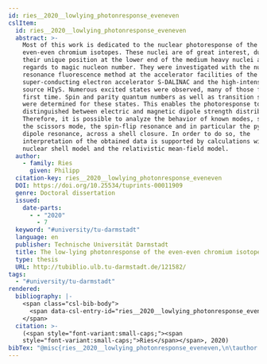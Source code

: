 ```yaml
---
id: ries__2020__lowlying_photonresponse_eveneven
cslItem:
  id: ries__2020__lowlying_photonresponse_eveneven
  abstract: >-
    Most of this work is dedicated to the nuclear photoresponse of the stable
    even-even chromium isotopes. These nuclei are of great interest, due to
    their unique position at the lower end of the medium heavy nuclei and with
    regards to magic nucleon number. They were investigated with the nuclear
    resonance fluorescence method at the accelerator facilities of the Darmstadt
    super-conducting electron accelerator S-DALINAC and the high-intensity γ-ray
    source HIγS. Numerous excited states were observed, many of those for the
    first time. Spin and parity quantum numbers as well as transition strengths
    were determined for these states. This enables the photoresponse to be
    distinguished between electric and magnetic dipole strength distribution.
    Therefore, it is possible to analyze the behavior of known modes, such as
    the scissors mode, the spin-flip resonance and in particular the pygmy
    dipole resonance, across a shell closure. In order to do so, the
    interpretation of the obtained data is supported by calculations within the
    nuclear shell model and the relativistic mean-field model.
  author:
    - family: Ries
      given: Philipp
  citation-key: ries__2020__lowlying_photonresponse_eveneven
  DOI: https://doi.org/10.25534/tuprints-00011909
  genre: Doctoral dissertation
  issued:
    date-parts:
      - - "2020"
        - 7
  keyword: "#university/tu-darmstadt"
  language: en
  publisher: Technische Universität Darmstadt
  title: The low-lying photonresponse of the even-even chromium isotopes
  type: thesis
  URL: http://tubiblio.ulb.tu-darmstadt.de/121582/
tags:
  - "#university/tu-darmstadt"
rendered:
  bibliography: |-
    <span class="csl-bib-body">
      <span data-csl-entry-id="ries__2020__lowlying_photonresponse_eveneven" class="csl-entry"><span class='author-bib'>Ries</span>. <span class='date-bib'>(2020)</span>. <span class='title'><i><b><span style="font-style:normal;">The low-lying photonresponse of the even-even chromium isotopes</span></b></i></span> [Doctoral dissertation, Technische Universität Darmstadt]. <span class='URL'><a href='https://doi.org/https://doi.org/10.25534/tuprints-00011909'>LINK</a></span></span>
    </span>
  citation: >-
    (<span style="font-variant:small-caps;"><span
    style="font-variant:small-caps;">Ries</span></span>, 2020)
bibTex: "@misc{ries__2020__lowlying_photonresponse_eveneven,\n\tauthor = {Ries, Philipp},\n\tdoi = {https://doi.org/10.25534/tuprints-00011909},\n\tyear = {2020},\n\tmonth = {7},\n\tschool = {Technische Universit{\\\" a}t Darmstadt},\n\ttitle = {The low-lying photonresponse of the even-even chromium isotopes},\n\ttype = {Doctoral dissertation},\n\turl = {http://tubiblio.ulb.tu-darmstadt.de/121582/},\n}\n\n"
---
```

